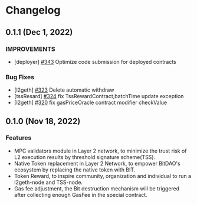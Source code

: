 # Changelog

## 0.1.1 (Dec 1, 2022)

### IMPROVEMENTS
- [deployer]  [#343](https://github.com/mantlenetworkio/mantle/pull/343) Optimize code submission for deployed contracts

### Bug Fixes
- [l2geth]    [#323](https://github.com/mantlenetworkio/mantle/pull/323) Delete automatic withdraw
- [tssResard] [#324](https://github.com/mantlenetworkio/mantle/pull/324) fix TssRewardContract,batchTime update exception
- [l2geth]    [#320](https://github.com/mantlenetworkio/mantle/pull/320) fix gasPriceOracle contract modifier checkValue

## 0.1.0 (Nov 18, 2022)

### Features
- MPC validators module in Layer 2 network, to minimize the trust risk of L2 execution results by threshold signature scheme(TSS).
- Native Token replacement in Layer 2 Network, to empower BitDAO's ecosystem by replacing the native token with BIT.
- Token Reward, to inspire community, organization and individual to run a l2geth-node and TSS-node.
- Gas fee adjustment, the Bit destruction mechanism will be triggered after collecting enough GasFee in the special contract.

